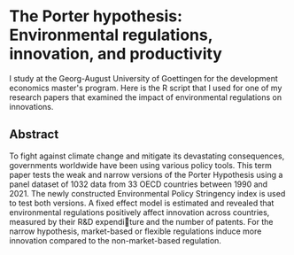# The Porter hypothesis: Environmental regulations, innovation, and productivity
I study at the Georg-August University of Goettingen for the development economics master's program. Here is the R script that I used for one of my research papers that examined the impact of environmental regulations on innovations. 

## Abstract
To fight against climate change and mitigate its devastating consequences, governments worldwide have been using various policy tools. This term paper tests the weak and narrow versions of the Porter Hypothesis using a panel
dataset of 1032 data from 33 OECD countries between 1990 and 2021. The newly constructed Environmental Policy Stringency index is used to test both versions. A fixed effect model is estimated and revealed that environmental regulations positively affect innovation across countries, measured by their R&D expenditure and the number of patents. For the narrow hypothesis, market-based or flexible regulations induce more innovation compared to the non-market-based regulation.
